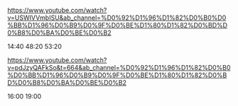 https://www.youtube.com/watch?v=USWIVVmbISU&ab_channel=%D0%92%D1%96%D1%82%D0%B0%D0%BB%D1%96%D0%B9%D0%9F%D0%BE%D1%80%D1%82%D0%BD%D0%B8%D0%BA%D0%BE%D0%B2

14:40
48:20
53:20

https://www.youtube.com/watch?v=pdJzyQAFkSo&t=664&ab_channel=%D0%92%D1%96%D1%82%D0%B0%D0%BB%D1%96%D0%B9%D0%9F%D0%BE%D1%80%D1%82%D0%BD%D0%B8%D0%BA%D0%BE%D0%B2

16:00
19:00